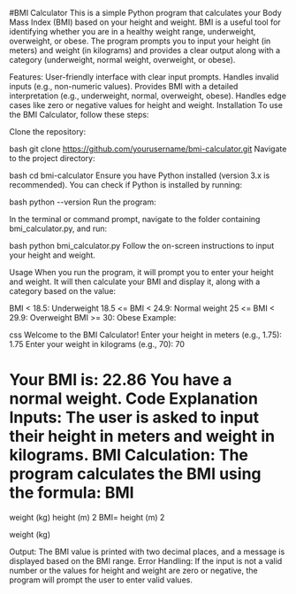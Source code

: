 #BMI Calculator
This is a simple Python program that calculates your Body Mass Index (BMI) based on your height and weight. BMI is a useful tool for identifying whether you are in a healthy weight range, underweight, overweight, or obese. The program prompts you to input your height (in meters) and weight (in kilograms) and provides a clear output along with a category (underweight, normal weight, overweight, or obese).

Features:
User-friendly interface with clear input prompts.
Handles invalid inputs (e.g., non-numeric values).
Provides BMI with a detailed interpretation (e.g., underweight, normal, overweight, obese).
Handles edge cases like zero or negative values for height and weight.
Installation
To use the BMI Calculator, follow these steps:

Clone the repository:

bash
git clone https://github.com/yourusername/bmi-calculator.git
Navigate to the project directory:

bash
cd bmi-calculator
Ensure you have Python installed (version 3.x is recommended). You can check if Python is installed by running:

bash
python --version
Run the program:

In the terminal or command prompt, navigate to the folder containing bmi_calculator.py, and run:

bash
python bmi_calculator.py
Follow the on-screen instructions to input your height and weight.

Usage
When you run the program, it will prompt you to enter your height and weight. It will then calculate your BMI and display it, along with a category based on the value:

BMI < 18.5: Underweight
18.5 <= BMI < 24.9: Normal weight
25 <= BMI < 29.9: Overweight
BMI >= 30: Obese
Example:

css
Welcome to the BMI Calculator!
Enter your height in meters (e.g., 1.75): 1.75
Enter your weight in kilograms (e.g., 70): 70

Your BMI is: 22.86
You have a normal weight.
Code Explanation
Inputs: The user is asked to input their height in meters and weight in kilograms.
BMI Calculation: The program calculates the BMI using the formula:
BMI
=
weight (kg)
height (m)
2
BMI= 
height (m) 
2
 
weight (kg)
​
 
Output: The BMI value is printed with two decimal places, and a message is displayed based on the BMI range.
Error Handling: If the input is not a valid number or the values for height and weight are zero or negative, the program will prompt the user to enter valid values.
